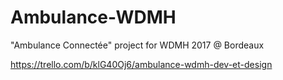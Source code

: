 # Ambulance-WDMH
"Ambulance Connectée" project for WDMH 2017 @ Bordeaux

https://trello.com/b/klG40Oj6/ambulance-wdmh-dev-et-design
